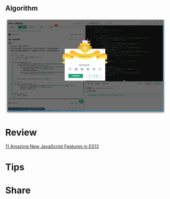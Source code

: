 ## Algorithm

![fengpu-2023-02-26](../../images/temp/fengpu-2023-03-05-lc.png)

# Review
[11 Amazing New JavaScript Features in ES13](https://medium.com/coding-beauty/es13-javascript-features-eed7ed2f1497)

# Tips


# Share